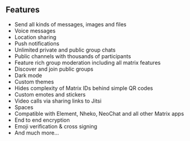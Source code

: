 <!--![](https://i.imgur.com/wi7RlVt.png)-->






## Features

- Send all kinds of messages, images and files
- Voice messages
- Location sharing
- Push notifications
- Unlimited private and public group chats
- Public channels with thousands of participants
- Feature rich group moderation including all matrix features
- Discover and join public groups
- Dark mode
- Custom themes
- Hides complexity of Matrix IDs behind simple QR codes
- Custom emotes and stickers
- Video calls via sharing links to Jitsi
- Spaces
- Compatible with Element, Nheko, NeoChat and all other Matrix apps
- End to end encryption
- Emoji verification & cross signing
- And much more...
